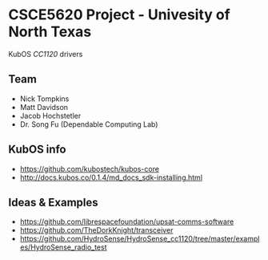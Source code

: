 # CSCE5620 Project - Univesity of North Texas
KubOS *CC1120* drivers

## Team
* Nick Tompkins
* Matt Davidson
* Jacob Hochstetler
* Dr. Song Fu (Dependable Computing Lab)

## KubOS info
* https://github.com/kubostech/kubos-core
* http://docs.kubos.co/0.1.4/md_docs_sdk-installing.html

## Ideas & Examples
* https://github.com/librespacefoundation/upsat-comms-software
* https://github.com/TheDorkKnight/transceiver
* https://github.com/HydroSense/HydroSense_cc1120/tree/master/examples/HydroSense_radio_test
